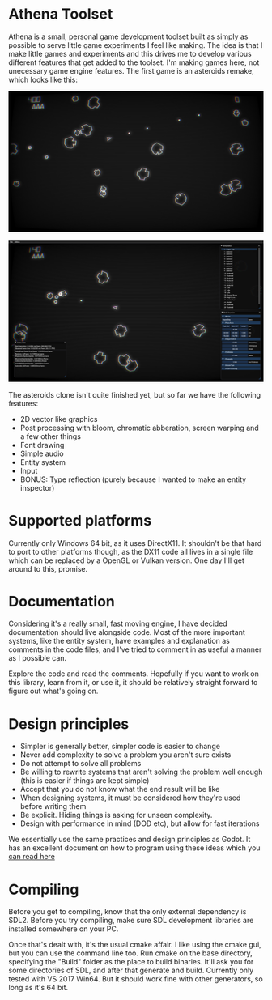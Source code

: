 # Athena Toolset

Athena is a small, personal game development toolset built as simply as possible to serve little game experiments I feel like making. The idea is that I make little games and experiments and this drives me to develop various different features that get added to the toolset. I'm making games here, not unecessary game engine features. The first game is an asteroids remake, which looks like this:

![gameplay](GitHubImages/AsteroidsImage1.png)

![editor](GitHubImages/AsteroidsImage2.png)

The asteroids clone isn't quite finished yet, but so far we have the following features:

- 2D vector like graphics
- Post processing with bloom, chromatic abberation, screen warping and a few other things
- Font drawing
- Simple audio 
- Entity system
- Input
- BONUS: Type reflection (purely because I wanted to make an entity inspector)

# Supported platforms

Currently only Windows 64 bit, as it uses DirectX11. It shouldn't be that hard to port to other platforms though, as the DX11 code all lives in a single file which can be replaced by a OpenGL or Vulkan version. One day I'll get around to this, promise.

# Documentation

Considering it's a really small, fast moving engine, I have decided documentation should live alongside code. Most of the more important systems, like the entity system, have examples and explanation as comments in the code files, and I've tried to comment in as useful a manner as I possible can. 

Explore the code and read the comments. Hopefully if you want to work on this library, learn from it, or use it, it should be relatively straight forward to figure out what's going on.

# Design principles

 - Simpler is generally better, simpler code is easier to change
 - Never add complexity to solve a problem you aren't sure exists
 - Do not attempt to solve all problems
 - Be willing to rewrite systems that aren't solving the problem well enough (this is easier if things are kept simple)
 - Accept that you do not know what the end result will be like
 - When designing systems, it must be considered how they're used before writing them
 - Be explicit. Hiding things is asking for unseen complexity.
 - Design with performance in mind (DOD etc), but allow for fast iterations
 
 We essentially use the same practices and design principles as Godot. It has an excellent document on how to program using these ideas which you [can read here](https://docs.godotengine.org/en/stable/community/contributing/best_practices_for_engine_contributors.html)

 # Compiling

 Before you get to compiling, know that the only external dependency is SDL2. Before you try compiling, make sure SDL development libraries are installed somewhere on your PC.

 Once that's dealt with, it's the usual cmake affair. I like using the cmake gui, but you can use the command line too. Run cmake on the base directory, specifying the "Build" folder as the place to build binaries. It'll ask you for some directories of SDL, and after that generate and build. Currently only tested with VS 2017 Win64. But it should work fine with other generators, so long as it's 64 bit.
